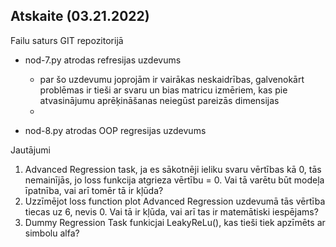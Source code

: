 ## Atskaite (03.21.2022)

Failu saturs GIT repozitorijā

- nod-7.py atrodas refresijas uzdevums
  - par šo uzdevumu joprojām ir vairākas neskaidrības, galvenokārt problēmas ir tieši ar svaru un bias matricu izmēriem, kas pie atvasinājumu aprēķināšanas neiegūst pareizās dimensijas
  - 

- nod-8.py atrodas OOP regresijas uzdevums



Jautājumi

1. Advanced Regression task, ja es sākotnēji ieliku svaru vērtības kā 0, tās nemainījās, jo loss funkcija atgrieza vērtību = 0. Vai tā varētu būt modeļa īpatnība, vai arī tomēr tā ir kļūda?
2. Uzzīmējot loss function plot Advanced Regression uzdevumā tās vērtība tiecas uz 6, nevis 0. Vai tā ir kļūda, vai arī tas ir matemātiski iespējams?
3. Dummy Regression Task funkicjai LeakyReLu(), kas tieši tiek apzīmēts ar simbolu alfa?





